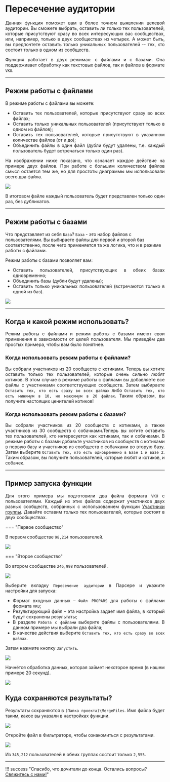 # Пересечение аудитории

<div style="text-align: justify">
  <p>
    Данная функция поможет вам в более точном выявлении целевой аудитории. Вы сможете выбрать, оставить ли только тех пользователей, которые присутствуют сразу во всех интересующих вас сообществах, или, например, только в двух сообществах из четырех. А может быть, вы предпочтете оставить только уникальных пользователей -- тех, кто состоит только в одном из сообществ.
  </p>
</div>

<div style="text-align: justify">
  <p>
    Функция работает в двух режимах: с файлами и с базами. Она поддерживает обработку как текстовых файлов, так и файлов в формате <code>VKU</code>.
  </p>
</div>

---

## Режим работы с файлами

<div style="text-align: justify">
  <p>
    В режиме работы с файлами вы можете:
  </p>
  <ul class="styled">
    <li>Оставить тех пользователей, которые присутствуют сразу во всех файлах;</li>
    <li>Оставить только уникальных пользователей (присутствуют только в одном из файлов);</li>
    <li>Оставить тех пользователей, которые присутствуют в указанном количестве файлов (от и до);</li>
    <li>Объединить файлы в один файл (дубли будут удалены, т.е. каждый пользователь будет встречаться только один раз).</li>
  </ul>
  <p>
    На изображении ниже показано, что означает каждое действие на примере двух файлов. При работе с большим количеством файлов смысл остается тем же, но для простоты диаграммы мы использовали всего два файла.
  </p>
</div>

![](../../img/parser/audience-intersection/files_1.png)

<div style="text-align: justify">
  <p>
    В итоговом файле каждый пользователь будет представлен только один раз, без дубликатов.
  </p>
</div>

---

## Режим работы с базами

 <p>
    Что представляет из себя <code>База</code>? <code>База</code> - это набор файлов с пользователями. Вы выбираете файлы для первой и второй баз соответственно, после чего применяется та же логика, что и в режиме работы с файлами.
  </p>

<div style="text-align: justify">
  <p>
    Режим работы с базами позволяет вам:
  </p>

  <ul class="styled">
    <li>Оставить пользователей, присутствующих в обеих базах одновременно;</li>
    <li>Объединить базы (дубли будут удалены);</li>
    <li>Оставить только уникальных пользователей (встречаются только в одной из баз).</li>
  </ul>
</div>

![](../../img/parser/audience-intersection/bases_1.png)

---

## Когда и какой режим использовать?

<div style="text-align: justify">
  <p>
    Режим работы с файлами и режим работы с базами имеют свои применения в зависимости от целей пользователя. Мы приведём два простых примера, чтобы вам было понятнее.
  </p>
</div>

### Когда использовать режим работы с файлами?

<div style="text-align: justify">
  <p>
    Вы собрали участников из 20 сообществ с котиками. Теперь вы хотите оставить только тех пользователей, которые очень сильно любят котиков. В этом случае в режиме работы с файлами вы добавляете все файлы с участниками соответствующих сообществ. Затем выбираете <code>Оставить тех, кто есть сразу во всех файлах</code> либо <code>Оставить тех, кто есть минимум в 10, но максимум в 20 файлах</code>. Таким образом, вы получите настоящих ценителей котиков!
  </p>
</div>

### Когда использовать режим работы с базами?

<div style="text-align: justify">
  <p>
    Вы собрали участников из 20 сообществ с котиками, а также участников из 30 сообществ с собачками.Теперь вы хотите оставить тех пользователей, кто интересуется как котиками, так и собачками. В режиме работы с базами добавьте участников из сообществ с котиками в первую базу и участников из сообществ с собачками во вторую базу. Затем выберите <code>Оставить тех, кто есть одновременно в Базе 1 и Базе 2</code>. Таким образом, вы получите пользователей, которые любят и котиков, и собачек.
  </p>
</div>

---

## Пример запуска функции

<div style="text-align: justify">
  <p>
    Для этого примера мы подготовили два файла формата <code>VKU</code> с пользователями. Каждый из этих файлов содержит участников двух разных сообществ, собранных с использованием функции <a href="../group-members">Участники группы</a>. Давайте оставим только тех пользователей, которые состоят в двух сообществах.
  </p>
</div>

=== "Первое сообщество"
    <div style="text-align: justify">
      <p>
        В первом сообществе <code>98,214</code> пользователей.
      </p>
    </div>
    ![](../../img/parser/audience-intersection/example_1.png)

=== "Второе сообщество"
    <div style="text-align: justify">
      <p>
        Во втором сообществе <code>246,998</code> пользователей.
      </p>
    </div>
    ![](../../img/parser/audience-intersection/example_2.png)

<div style="text-align: justify">
  <p>
    Выберите вкладку <code>Пересечение аудитории</code> в Парсере и укажите настройки для запуска:
  </p>
  <ul>
    <li>Формат входных данных – <code>Файл PROPARS</code> для работы с файлами формата <code>VKU</code>;</li>
    <li>Результирующий файл – эта настройка задает имя файла, в который будут сохранены результаты;</li>
    <li>В разделе <code>Работа с файлами</code> выберите файлы с пользователями. В данном примере мы выбрали два файла;</li>
    <li>В качестве действия выберите <code>Оставить тех, кто есть сразу во всех файлах</code>.</li>
  </ul>
  <p>
    Затем нажмите кнопку <code>Запустить</code>.
  </p>
</div>

![](../../img/parser/audience-intersection/example_3.png)

<div style="text-align: justify">
  <p>
    Начнётся обработка данных, которая займет некоторое время (в нашем примере 20 секунд).
  </p>
</div>

![](../../img/parser/audience-intersection/example_4.png)

## Куда сохраняются результаты?

<div style="text-align: justify">
  <p>
    Результаты сохраняются в <code>(Папка проекта)\MergeFiles</code>. Имя файла будет таким, какое вы указали в настройках функции.
  </p>
</div>

![](../../img/parser/audience-intersection/results_1.png)

<div style="text-align: justify">
  <p>
    Откройте файл в Фильтраторе, чтобы ознакомиться с результатами. 
  </p>
</div>

![](../../img/parser/audience-intersection/results_2.png)

<div style="text-align: justify">
  <p>
    Из <code>345,212</code> пользователей в обеих группах состоит только <code>2,555</code>.
  </p>
</div>

---

!!! success "Спасибо, что дочитали до конца. Остались вопросы? <a href="../../../support">Свяжитесь с нами!</a>"
